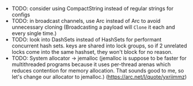 - TODO: consider using CompactString instead of regular strings for configs
- TODO: in broadcast channels, use Arc<str> instead of Arc<String> to avoid unnecessary cloning
  (Broadcasting a payload will `Clone` it each and every single time.)
- TODO: look into DashSets instead of HashSets for performant concurrent hash sets. keys are shared into lock groups, so if 2 unrelated locks come into the same hashset, they won't block for no reason.
- TODO: System allocator -> jemalloc (jemalloc is suppose to be faster for multithreaded programs because it uses per-thread arenas which reduces contention for memory allocation. That sounds good to me, so let's change our allocator to jemalloc.) (https://arc.net/l/quote/yxriimmz)
